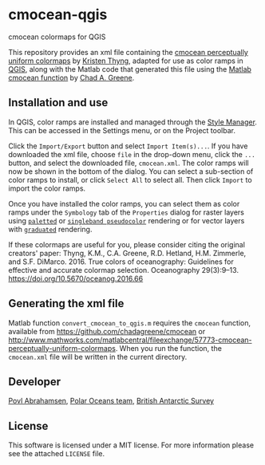 # cmocean-qgis
cmocean colormaps for QGIS

This repository provides an xml file containing the [cmocean perceptually uniform colormaps](https://matplotlib.org/cmocean/) by [Kristen Thyng](https://github.com/kthyng), adapted for use as color ramps in [QGIS](https://qgis.org/), along with the Matlab code that generated this file using the [Matlab cmocean function](https://github.com/chadagreene/cmocean) by [Chad A. Greene](https://github.com/chadagreene).

## Installation and use

In QGIS, color ramps are installed and managed through the [Style Manager](https://docs.qgis.org/latest/en/docs/user_manual/style_library/style_manager.html). This can be accessed in the Settings menu, or on the Project toolbar.

Click the `Import/Export` button and select `Import Item(s)...`. If you have downloaded the xml file, choose `file` in the drop-down menu, click the `...` button, and select the downloaded file, `cmocean.xml`. The color ramps will now be shown in the bottom of the dialog. You can select a sub-section of color ramps to install, or click `Select All` to select all. Then click `Import` to import the color ramps.

Once you have installed the color ramps, you can select them as color ramps under the `Symbology` tab of the `Properties` dialog for raster layers using [`paletted`](https://docs.qgis.org/latest/en/docs/user_manual/working_with_raster/raster_properties.html#paletted) or [`singleband pseudocolor`](https://docs.qgis.org/latest/en/docs/user_manual/working_with_raster/raster_properties.html#singleband-pseudocolor) rendering or for vector layers with [`graduated`](https://docs.qgis.org/latest/en/docs/user_manual/working_with_vector/vector_properties.html#graduated-renderer) rendering.

If these colormaps are useful for you, please consider citing the original creators' paper:
Thyng, K.M., C.A. Greene, R.D. Hetland, H.M. Zimmerle, and S.F. DiMarco. 2016. True colors of oceanography: Guidelines for effective and accurate colormap selection. Oceanography 29(3):9–13. https://doi.org/10.5670/oceanog.2016.66

## Generating the xml file

Matlab function `convert_cmocean_to_qgis.m` requires the `cmocean` function, available from https://github.com/chadagreene/cmocean or http://www.mathworks.com/matlabcentral/fileexchange/57773-cmocean-perceptually-uniform-colormaps. When you run the function, the `cmocean.xml` file will be written in the current directory.

## Developer
[Povl Abrahamsen](https://www.bas.ac.uk/profile/epab/), [Polar Oceans team](https://www.bas.ac.uk/team/science-teams/oceans/), [British Antarctic Survey](https://www.bas.ac.uk/)

## License
This software is licensed under a MIT license. For more information please see the attached ``LICENSE`` file.
